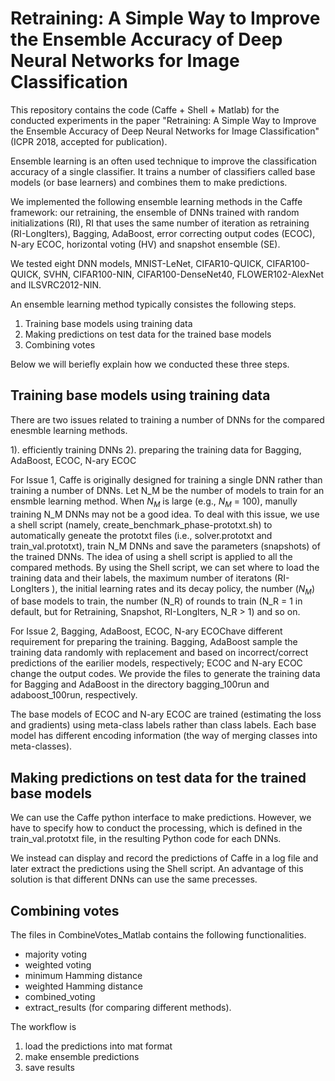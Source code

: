 # Retraining: A Simple Way to Improve the Ensemble Accuracy of Deep Neural Networks for Image Classification
This repository contains the code (Caffe + Shell + Matlab) for the conducted experiments in the paper "Retraining: A Simple Way to Improve the Ensemble Accuracy of Deep Neural Networks for Image Classification" (ICPR 2018, accepted for publication).

Ensemble learning is an often used technique to improve the classification accuracy of a single classifier. It trains
a number of classifiers called base models (or base learners) and combines them to make predictions.

We implemented the following ensemble learning methods in the Caffe framework: our retraining, the ensemble of DNNs trained with random initializations (RI), RI that uses the same number of iteration as retraining (RI-LongIters), Bagging, AdaBoost, error correcting output codes (ECOC), N-ary ECOC, horizontal voting (HV) and snapshot ensemble (SE).

We tested eight DNN models, MNIST-LeNet, CIFAR10-QUICK, CIFAR100-QUICK, SVHN, CIFAR100-NIN, CIFAR100-DenseNet40, FLOWER102-AlexNet and ILSVRC2012-NIN. 

An ensemble learning method typically consistes the following steps. 

1. Training base models using training data
2. Making predictions on test data for the trained base models 
3. Combining votes 

Below we will beriefly explain how we conducted these three steps. 

## Training base models using training data
There are two issues related to training a number of DNNs for the compared enesmble learning methods. 

1). efficiently training DNNs
2). preparing the training data for Bagging, AdaBoost, ECOC, N-ary ECOC

For Issue 1, Caffe is originally designed for training a single DNN rather than training a number of DNNs.
Let N_M be the number of models to train for an ensmble learning method. When $N_M$ is large (e.g., $N_M$ = 100), manully training N_M DNNs may not be a good idea.
To deal with this issue, we use a shell script (namely, create_benchmark_phase-prototxt.sh) to automatically geneate the prototxt files (i.e., solver.prototxt and train_val.prototxt), train N_M DNNs and save the parameters (snapshots) of the trained DNNs.
The idea of using a shell script is applied to all the compared methods.
By using the Shell script, we can set where to load the training data and their labels, the maximum number of iteratons (RI-LongIters ), the initial learning rates and its decay policy, the number ($N_M$) of base models to train, the number (N_R) of rounds to train (N_R = 1 in default, but for Retraining, Snapshot, RI-LongIters, N_R > 1) and so on.  


For Issue 2, Bagging, AdaBoost, ECOC, N-ary ECOChave different requirement for preparing the training. 
Bagging, AdaBoost sample the training data randomly with replacement and based on incorrect/correct predictions of the earilier models, respectively; ECOC and N-ary ECOC change the output codes. 
We provide the files to generate the training data for Bagging and AdaBoost in the directory bagging_100run and adaboost_100run, respectively. 

The base models of ECOC and N-ary ECOC are trained (estimating the loss and gradients) using meta-class labels rather than class labels. Each base model has different encoding information (the way of merging classes into meta-classes). 


## Making predictions on test data for the trained base models 

We can use the Caffe python interface to make predictions. However, we have to specify how to conduct the processing, which is defined in the train_val.prototxt file, in the resulting Python code for each DNNs. 

We instead can display and record the predictions of Caffe in a log file and later extract the predictions using the Shell script.
An advantage of this solution is that different DNNs can use the same precesses.


## Combining votes 

The files in  CombineVotes_Matlab  contains the following functionalities.


- majority voting
- weighted voting
- minimum Hamming distance
- weighted Hamming distance
- combined_voting
- extract_results (for comparing different methods).

The workflow is 
1. load the predictions into mat format 
2. make ensemble predictions 
3. save results 




